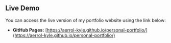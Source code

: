 ## Live Demo

You can access the live version of my portfolio website using the link below:

- **GitHub Pages:** [https://aerrol-kyle.github.io/personal-portfolio/](https://aerrol-kyle.github.io/personal-portfolio/)
